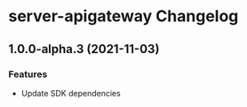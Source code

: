 # server-apigateway Changelog

## 1.0.0-alpha.3 (2021-11-03)

### Features

* Update SDK dependencies
